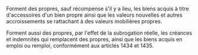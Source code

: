   
Forment des propres, sauf récompense s'il y a lieu, les biens acquis à titre d'accessoires d'un bien propre ainsi que les valeurs nouvelles et autres accroissements se rattachant à des valeurs mobilières propres.   

  
Forment aussi des propres, par l'effet de la subrogation réelle, les créances et indemnités qui remplacent des propres, ainsi que les biens acquis en emploi ou remploi, conformément aux articles 1434 et 1435.  
